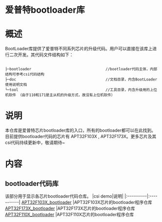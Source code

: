 # 爱普特bootloader库
# 概述
BootLoader库提供了爱普特不同系列芯片的升级代码。用户可以直接在该库上进行二次开发。其代码文件结构如下：

<code>
├─bootloader                                  //bootloader代码主体，内部结构可参考csi代码结构
├─doc                                         //文档目录，内含BootLoader使用说明文档 
└─tool                                        //工具目录，内含升级用的上位机软件 （由于110和171是主从机的升级方式，故没有上位机软件）
</code>

# 说明
本仓库是爱普特芯片bootloader库的入口，所有的bootloader都可以在此找到。目前提供bootloader代码的芯片有 APT32F103X , APT32F173X。更多芯片及其csi代码持续更新中，敬请期待~

# 内容

## bootloader代码库
该部分用于显示各芯片bootloader代码仓库。
|csi demo|说明|
|:----------|:-----------|
[APT32F103X_bootloader](https://github.com/APT-AEteam/APT32F103X_Bootloader.git) |APT32F103X芯片的bootloader程序仓库
[APT32F173X_bootloader](https://github.com/APT-AEteam/APT32F173X_Bootloader.git) |APT32F173X芯片的bootloader程序仓库
[APT32F110X_bootloader](https://github.com/APT-AEteam/APT32F110_bootloader.git) |APT32F110X芯片的bootloader程序仓库
